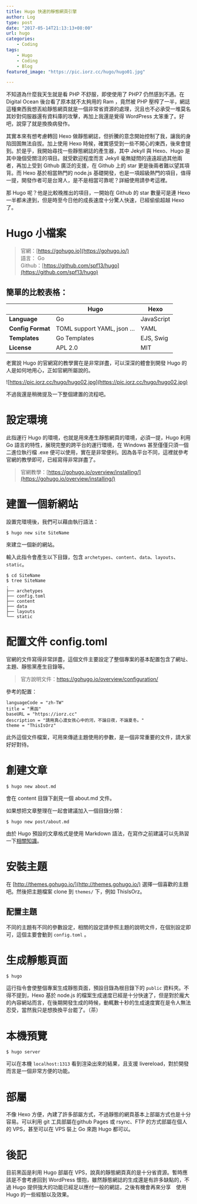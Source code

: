 ```yaml
---
title: Hugo 快速的靜態網頁引擎
author: Log
type: post
date: "2017-05-14T21:13:13+08:00"
url: hugo
categories: 
    - Coding
tags: 
    - Hugo
    - Coding
    - Blog
featured_image: "https://pic.iorz.cc/hugo/hugo01.jpg"

---
```



不知道為什麼我天生就是看 PHP 不舒服，即使使用了 PHP7 仍然感到不適。在 Digital Ocean 後台看了原本就不太夠用的 Ram ，竟然被 PHP 壓榨了一半，網誌這種東西我想丟給靜態網頁就是一個非常省資源的處理，況且也不必承受一堆莫名其妙對伺服器還有資料庫的攻擊，再加上我還是覺得 WordPress 太笨重了。好吧，說穿了就是換換病發作。

<!--more-->

其實本來有想考慮轉回 Hexo 做靜態網誌，但折騰的意念開始控制了我，讓我的身陷囹圄無法自拔。加上使用 Hexo 時候，確實感受到一些不開心的東西，後來會提到。於是乎，我開始尋找一些靜態網誌的產生器，其中 Jekyll 與 Hexo、Hugo 是其中幾個受關注的項目。就受歡迎程度而言 Jekyll 毫無疑問的遠遠超過其他兩者，再加上受到 Github 廣泛的支援，在 Github 上的 star 更是後兩者難以望其項背。而 Hexo 基於相當熱門的 node.js 基礎開發，也是一項超級熱門的項目，值得一提，開發作者可是台灣人，是不是相當可靠呢？詳細使用請參考這裡。

那 Hugo 呢？他是比較晚推出的項目，一開始在 Github 的 star 數量可是連 Hexo 一半都未達到，但是時至今日他的成長速度十分驚人快速，已經偷偷超越 Hexo 了。

# Hugo 小檔案

> 官網：[https://gohugo.io](https://gohugo.io/)  
> 語言： Go  
> Github：[https://github.com/spf13/hugo](https://github.com/spf13/hugo)

## 簡單的比較表格：

|                   | Hugo                      | Hexo       |
| ----------------- | ------------------------- | ---------- |
| **Language**      | Go                        | JavaScript |
| **Config Format** | TOML support YAML, json … | YAML       |
| **Templates**     | Go Templates              | EJS, Swig  |
| **License**       | APL 2.0                   | MIT        |

老實說 Hugo 的官網寫的教學實在是非常詳盡，可以深深的體會到開發 Hugo 的人是如何地用心，正如官網所屬說的。

![https://pic.iorz.cc/hugo/hugo02.jpg](https://pic.iorz.cc/hugo/hugo02.jpg)

不過我還是稍微提及一下整個建置的流程吧。

# 設定環境

此指運行 Hugo 的環境，也就是用來產生靜態網頁的環境，必須一提，Hugo 利用 Go 語言的特性，展現完整的跨平台的運行環境，在 Windows 甚至僅僅只須一個二進位執行檔 .exe 便可以使用，實在是非常便利。因為各平台不同，這裡就參考官網的教學即可，已經寫得非常詳盡了。

> 官網教學：[https://gohugo.io/overview/installing/](https://gohugo.io/overview/installing/)

# 建置一個新網站

設置完環境後，我們可以藉由執行語法：

```git
$ hugo new site SiteName
```

來建立一個新的網站。

輸入此指令會產生以下目錄，包含 `archetypes`、`content`、`data`、`layouts`、`static`。

```
$ cd SiteName
$ tree SiteName
.
├── archetypes
├── config.toml
├── content
├── data
├── layouts
└── static
```

# 配置文件 config.toml

官網的文件寫得非常詳盡，這個文件主要設定了整個專案的基本配置包含了網址、主題、靜態黨產生目錄等。

> 官方說明文件：https://gohugo.io/overview/configuration/

參考的配置：

```
languageCode = "zh-TW"
title = "黑函"
baseURL = "https://iorz.cc"
description = "請用真心渡女孩心中的河，不論日夜，不論夏冬。"
theme = "ThisIsOrz"
```

此外這個文件檔案，可用來傳遞主題使用的參數，是一個非常重要的文件，請大家好好對待。

# 創建文章

```
$ hugo new about.md
```

會在 content 目錄下創見一個 about.md 文件。

如果想把文章整理在一起會建議加入一個目錄分類：

```
$ hugo new post/about.md
```

由於 Hugo 預設的文章格式是使用 Markdown 語法，在寫作之前建議可以先熟習一下[相關知識](http://markdown.tw/)。

# 安裝主題

在 [http://themes.gohugo.io/](http://themes.gohugo.io/) 選擇一個喜歡的主題吧。然後把主題檔案 clone 到 `themes/` 下，例如 ThisIsOrz。

## 配置主題

不同的主題有不同的參數設定，相關的設定請參照主題的說明文件，在個別設定即可，這個主要會動到 `config.toml` 。

# 生成靜態頁面

```
$ hugo
```

這行指令會使整個專案生成靜態頁面，預設目錄為根目錄下的 `public` 資料夾。不得不提到，Hexo 基於 node.js 的檔案生成速度已經是十分快速了，但是對於龐大的內容網站而言，在後期開發生成的時候，動輒數十秒的生成速度實在是令人無法忍受，當然我只是想換換平台罷了。（茶）

# 本機預覽

```
$ hugo server
```

可以在本機 `localhost:1313` 看到渲染出來的結果，且支援 livereload，對於開發而言是一個非常方便的功能。

# 部屬

不像 Hexo 方便，內建了許多部屬方式，不過靜態的網頁基本上部屬方式也是十分容易。可以利用 git 工具部屬在github Pages 或 rsync、FTP 的方式部屬在個人的 VPS，甚至可以在 VPS 裝上 Go 來跑 Hugo 都可以。

# 後記

目前黑函是利用 Hugo 部屬在 VPS，說真的靜態網頁真的是十分省資源。暫時應該是不會考慮回到 WordPress 懷抱，雖然靜態網誌的生成還是有許多缺點的，不過 Hugo 提供強大的功能已經足以應付一般的網誌，之後有機會再來分享　使用 Hugo 的一些經驗以及效果。